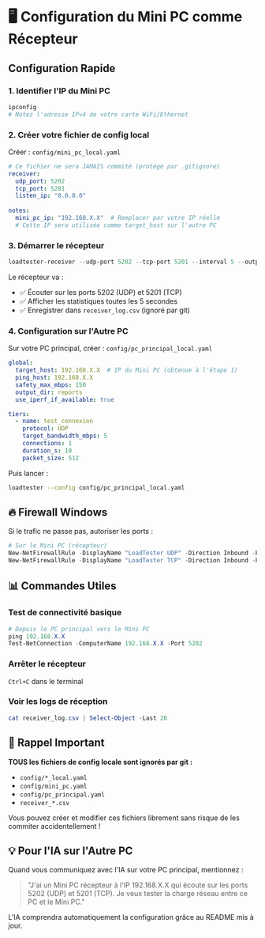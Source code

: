 # 🖥️ Configuration du Mini PC comme Récepteur

## Configuration Rapide

### 1. Identifier l'IP du Mini PC
```powershell
ipconfig
# Notez l'adresse IPv4 de votre carte WiFi/Ethernet
```

### 2. Créer votre fichier de config local
Créer : `config/mini_pc_local.yaml`

```yaml
# Ce fichier ne sera JAMAIS commité (protégé par .gitignore)
receiver:
  udp_port: 5202
  tcp_port: 5201
  listen_ip: "0.0.0.0"
  
notes:
  mini_pc_ip: "192.168.X.X"  # Remplacer par votre IP réelle
  # Cette IP sera utilisée comme target_host sur l'autre PC
```

### 3. Démarrer le récepteur
```powershell
loadtester-receiver --udp-port 5202 --tcp-port 5201 --interval 5 --output receiver_log.csv
```

Le récepteur va :
- ✅ Écouter sur les ports 5202 (UDP) et 5201 (TCP)
- ✅ Afficher les statistiques toutes les 5 secondes
- ✅ Enregistrer dans `receiver_log.csv` (ignoré par git)

### 4. Configuration sur l'Autre PC

Sur votre PC principal, créer : `config/pc_principal_local.yaml`

```yaml
global:
  target_host: 192.168.X.X  # IP du Mini PC (obtenue à l'étape 1)
  ping_host: 192.168.X.X
  safety_max_mbps: 150
  output_dir: reports
  use_iperf_if_available: true

tiers:
  - name: test_connexion
    protocol: UDP
    target_bandwidth_mbps: 5
    connections: 1
    duration_s: 10
    packet_size: 512
```

Puis lancer :
```bash
loadtester --config config/pc_principal_local.yaml
```

## 🔥 Firewall Windows

Si le trafic ne passe pas, autoriser les ports :

```powershell
# Sur le Mini PC (récepteur)
New-NetFirewallRule -DisplayName "LoadTester UDP" -Direction Inbound -Protocol UDP -LocalPort 5202 -Action Allow
New-NetFirewallRule -DisplayName "LoadTester TCP" -Direction Inbound -Protocol TCP -LocalPort 5201 -Action Allow
```

## 📊 Commandes Utiles

### Test de connectivité basique
```powershell
# Depuis le PC principal vers le Mini PC
ping 192.168.X.X
Test-NetConnection -ComputerName 192.168.X.X -Port 5202
```

### Arrêter le récepteur
`Ctrl+C` dans le terminal

### Voir les logs de réception
```powershell
cat receiver_log.csv | Select-Object -Last 20
```

## 🚨 Rappel Important

**TOUS les fichiers de config locale sont ignorés par git :**
- `config/*_local.yaml`
- `config/mini_pc.yaml`
- `config/pc_principal.yaml`
- `receiver_*.csv`

Vous pouvez créer et modifier ces fichiers librement sans risque de les commiter accidentellement !

## 💡 Pour l'IA sur l'Autre PC

Quand vous communiquez avec l'IA sur votre PC principal, mentionnez :

> "J'ai un Mini PC récepteur à l'IP 192.168.X.X qui écoute sur les ports 5202 (UDP) et 5201 (TCP). Je veux tester la charge réseau entre ce PC et le Mini PC."

L'IA comprendra automatiquement la configuration grâce au README mis à jour.
